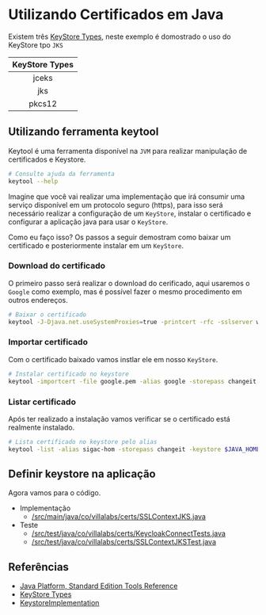# Utilizando Certificados em Java

Existem três [KeyStore Types](https://docs.oracle.com/javase/7/docs/technotes/guides/security/StandardNames.html#KeyStore), neste exemplo é domostrado o uso do KeyStore tpo ``JKS``

| KeyStore Types |
| :------------: |
|    jceks       |
|     jks        |
|    pkcs12      |

## Utilizando ferramenta keytool
Keytool é uma ferramenta disponível na ``JVM`` para realizar manipulação de certificados e Keystore.

~~~sh
# Consulte ajuda da ferramenta
keytool --help
~~~

Imagine que você vai realizar uma implementação que irá consumir uma serviço disponível em um protocolo seguro (https), para isso será necessário realizar a configuração de um ``KeyStore``, instalar o certificado e configurar a aplicação java para usar o ``KeyStore``.

Como eu faço isso? 
Os passos a seguir demostram como baixar um certificado e posteriormente instalar em um ``KeyStore``.

### Download do certificado
O primeiro passo será realizar o download do cerificado, aqui usaremos o ``Google`` como exemplo, mas é possível fazer o mesmo procedimento em outros endereços.

~~~sh
# Baixar o certificado
keytool -J-Djava.net.useSystemProxies=true -printcert -rfc -sslserver www.google.com.br:443 > google.pem
~~~

### Importar certificado
Com o certificado baixado vamos instlar ele em nosso ``KeyStore``.

~~~sh
# Instalar certificado no keystore
keytool -importcert -file google.pem -alias google -storepass changeit -keystore $JAVA_HOME/jre/lib/security/cacerts
~~~

### Listar certificado
Após ter realizado a instalação vamos verificar se o certificado está realmente instalado.

~~~sh
# Lista certificado no keystore pelo alias
keytool -list -alias sigac-hom -storepass changeit -keystore $JAVA_HOME/jre/lib/security/cacerts
~~~

## Definir keystore na aplicação
Agora vamos para o código.

* Implementação
    * [/src/main/java/co/villalabs/certs/SSLContextJKS.java](/src/main/java/co/villalabs/certs/SSLContextJKS.java)
* Teste
    * [/src/test/java/co/villalabs/certs/KeycloakConnectTests.java](/src/test/java/co/villalabs/certs/KeycloakConnectTests.java)
    * [/src/test/java/co/villalabs/certs/SSLContextJKSTest.java](/src/test/java/co/villalabs/certs/SSLContextJKSTest.java)

## Referências
* [Java Platform, Standard Edition Tools Reference](https://docs.oracle.com/javase/8/docs/technotes/tools/unix/keytool.html)
* [KeyStore Types](https://docs.oracle.com/javase/7/docs/technotes/guides/security/StandardNames.html#KeyStore)
* [KeystoreImplementation](https://docs.oracle.com/javase/7/docs/technotes/guides/security/crypto/CryptoSpec.html#KeystoreImplementation)
